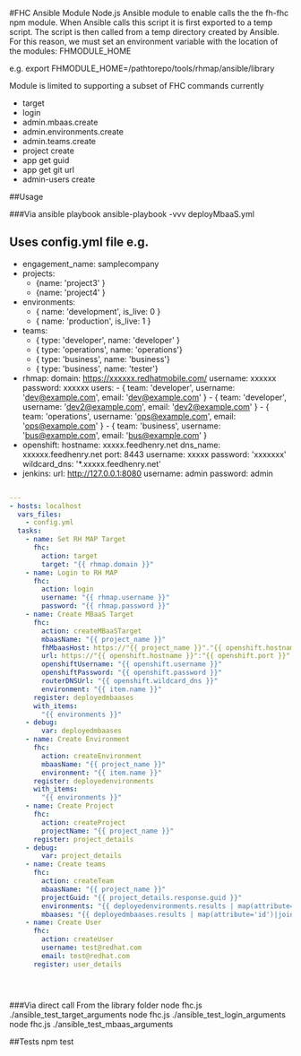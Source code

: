 #FHC Ansible Module
Node.js Ansible module to enable calls the the fh-fhc npm module.
When Ansible calls this script it is first exported to a temp script.  The script is then called from a temp directory created by Ansible.
For this reason, we must set an environment variable with the location of the modules: FHMODULE_HOME


e.g. export FHMODULE_HOME=/pathtorepo/tools/rhmap/ansible/library

Module is limited to supporting a subset of FHC commands currently
* target
* login
* admin.mbaas.create
* admin.environments.create
* admin.teams.create
* project create
* app get guid
* app get git url
* admin-users create

##Usage

###Via ansible playbook
ansible-playbook -vvv deployMbaaS.yml

Uses config.yml file e.g.
---
- engagement_name: samplecompany
- projects: 
  - {name: 'project3' }
  - {name: 'project4' }
- environments:
  - { name: 'development', is_live: 0 }
  - { name: 'production', is_live: 1 }
- teams:
  - { type: 'developer', name: 'developer' }
  - { type: 'operations', name: 'operations'}
  - { type: 'business', name: 'business'}
  - { type: 'business', name: 'tester'}
- rhmap:
    domain: https://xxxxxx.redhatmobile.com/ 
    username: xxxxxx
    password: xxxxxx
    users:
      - { team: 'developer', username: 'dev@example.com', email: 'dev@example.com' }
      - { team: 'developer', username: 'dev2@example.com', email: 'dev2@example.com' }
      - { team: 'operations', username: 'ops@example.com', email: 'ops@example.com' }
      - { team: 'business', username: 'bus@example.com', email: 'bus@example.com' }
- openshift:
    hostname: xxxxx.feedhenry.net
    dns_name: xxxxxx.feedhenry.net
    port: 8443
    username: xxxxx
    password: 'xxxxxxx'
    wildcard_dns: '*.xxxxx.feedhenry.net'
- jenkins:
    url: http://127.0.0.1:8080
    username: admin
    password: admin

```yaml

---
- hosts: localhost
  vars_files:
    - config.yml
  tasks:
    - name: Set RH MAP Target
      fhc:
        action: target
        target: "{{ rhmap.domain }}"
    - name: Login to RH MAP
      fhc:
        action: login
        username: "{{ rhmap.username }}"
        password: "{{ rhmap.password }}"
    - name: Create MBaaS Target
      fhc:
        action: createMBaaSTarget
        mbaasName: "{{ project_name }}"
        fhMbaasHost: https://"{{ project_name }}"."{{ openshift.hostname }}"
        url: https://"{{ openshift.hostname }}":"{{ openshift.port }}"
        openshiftUsername: "{{ openshift.username }}"
        openshiftPassword: "{{ openshift.password }}"
        routerDNSUrl: "{{ openshift.wildcard_dns }}"
        environment: "{{ item.name }}"
      register: deployedmbaases
      with_items: 
        "{{ environments }}"
    - debug: 
        var: deployedmbaases
    - name: Create Environment
      fhc:
        action: createEnvironment
        mbaasName: "{{ project_name }}"
        environment: "{{ item.name }}"
      register: deployedenvironments
      with_items: 
        "{{ environments }}"
    - name: Create Project
      fhc:
        action: createProject
        projectName: "{{ project_name }}" 
      register: project_details
    - debug: 
        var: project_details
    - name: Create teams
      fhc:
        action: createTeam
        mbaasName: "{{ project_name }}"
        projectGuid: "{{ project_details.response.guid }}"
        environments: "{{ deployedenvironments.results | map(attribute='id')|join(',') }}"
        mbaases: "{{ deployedmbaases.results | map(attribute='id')|join(',') }}"
    - name: Create User
      fhc:
        action: createUser
        username: test@redhat.com
        email: test@redhat.com 
      register: user_details





```

###Via direct call
From the library folder
node fhc.js ./ansible_test_target_arguments
node fhc.js ./ansible_test_login_arguments
node fhc.js ./ansible_test_mbaas_arguments 

##Tests
npm test
